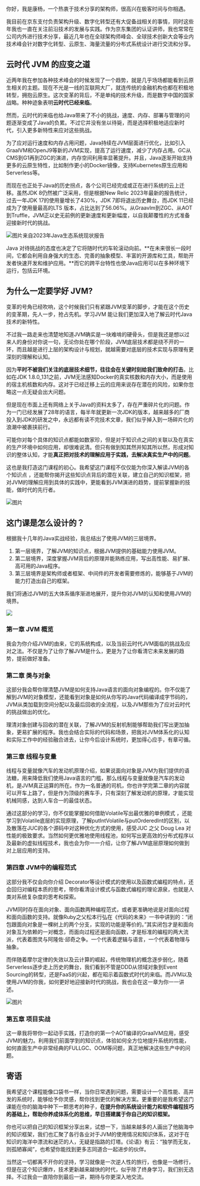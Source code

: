你好，我是康杨，一个热衷于技术分享的架构师，很高兴在极客时间与你相遇。

我目前在京东支付负责架构升级、数字化转型还有大促备战相关的事情，同时这些年我也一直在关注前沿技术的发展与实践。作为京东集团的认证讲师，我也常常在公司内外进行技术分享，最近几年也在全球架构师峰会、全球技术创新大会等业内技术峰会针对数字化转型、云原生、海量流量的分布式系统设计进行交流和分享。

## 云时代 JVM 的应变之道

近两年我在参加各种技术峰会的时候发现了一个趋势，就是几乎场场都能看到云原生相关的主题。现在不光是一线的互联网大厂，就连传统的金融机构也都在积极地转型，拥抱云原生。这次变革的背后，不是单纯的技术升级，而是数字中国的国家战略。种种迹象表明**云时代已经来临**。

然而，云时代的来临也给Java带来了不小的挑战，速度、内存、部署与管理的问题逐渐变成了Java的负累。不过它并没有坐以待毙，而是选择积极地适应新时代，引入更多新特性来应对这些挑战。

为了应对运行速度和内存占用问题，Java持续在JVM层面进行优化，比如引入GraalVM和OpenJ9等新的JVM实现，提高了运行速度，减少了内存占用。GC从CMS到G1再到ZGC的演进，内存空间利用率显著提升。并且，Java逐渐开始支持更多的云原生特性，比如制作更小的Docker镜像，支持Kubernetes原生应用和Serverless等。

而现在也正处于Java的历史拐点，各个公司已经完成或正在进行系统的云上迁移。虽然JDK 8仍然被广泛采用，但是根据New Relic 2023年最新的报告统计，过去一年JDK 17的使用量增长了430%，JDK 7即将退出历史舞台，而JDK 11已经成为了使用量最高的LTS 版本，占比达到了56.06%。从Graavlm到ZGC、从AOT到Truffle，JVM正以史无前例的更新速度和更新幅度，以自我颠覆性的方式准备迎接新时代的挑战。

![](https://static001.geekbang.org/resource/image/f9/11/f938727cf2def0a20bfd15c31yy35f11.jpg?wh=2440x1506 "图片来自2023年Java生态系统现状报告")

Java 对待挑战的态度也决定了它将随时代的车轮滚动向前。**在未来很长一段时间，它都会利用自身强大的生态、完善的抽象模型、丰富的开源库和工具，帮助开发者快速开发和维护应用。**而它的跨平台特性也使Java应用可以在多种环境下运行，包括云环境。

## 为什么一定要学好 JVM?

变革的号角已经吹响，这个时候我们只有紧跟JVM变革的脚步，才能在这个历史的变革期，先人一步，抢占先机。学习JVM 能让我们更加深入地了解云时代Java技术的新特性。

不过我一路走来也清楚地知道JVM确实是一块难啃的硬骨头，但是我还是想以过来人的身份对你说一句，无论你处在哪个阶段，JVM底层技术都是绕不开的一环，而且越是进行上层的架构设计与规划，就越需要对底层的技术实现与原理有更深刻的理解和认知。

因为**平时不被我们关注的底层技术细节，往往会在关键时刻给我们致命的打击**。比如在JDK 1.8.0\_131之前，JVM无法感知Docker的真实核数和内存大小，而是使用的宿主机核数和内存。这对于已经迁移上云的应用来说存在潜在的风险，如果你忽略这一点无疑会出大问题。

但是现在市面上还有网络上关于Java的资料太多了，存在严重碎片化的问题。作为一门已经发展了28年的语言，每半年就更新一次JDK的版本，越来越多的厂商投入到JDK的研发之中，永远都有读不完技术文章，我们似乎掉入到一场碎片化的浪潮中被裹挟前行。

可能你对每个具体的知识点都能如数家珍，但是对于知识点之间的关联以及在真实的生产环境中如何应用，却很难说清。但只有做到知其然并知其所以然，形成对知识的整体认知，才能**真正把对技术的理解应用于实践，去解决真实生产中的问题**。

这也是我打造这门课程的初心。我希望这门课程不仅仅能为你深入解读JVM的各个知识点 ，还能帮你揭开这些知识点背后的潜在关联，建立自己的知识框架，把对JVM的理解应用到具体的实践中，更能看到JVM演进的趋势，提前掌握新的技能，做时代的先行者。

![图片](https://static001.geekbang.org/resource/image/e9/35/e90cd18883fdab3db02546eeba72ef35.jpg?wh=5350x3944)

## 这门课是怎么设计的？

根据我十几年的Java实战经验，我总结出了使用JVM的三层境界。

1. 第一层境界，了解JVM的知识点，根据JVM提供的基础能力使用JVM。
2. 第二层境界，深度掌握JVM背后的原理并能熟练应用，写出高性能、易扩展、高可用的Java程序。
3. 第三层境界是架构师或者框架、中间件的开发者需要修炼的，能够基于JVM的能力打造出自己的框架。

我们将通过JVM的五大体系循序渐进地展开，提升你对JVM的认知和使用JVM的境界。

![](https://static001.geekbang.org/resource/image/bc/24/bc7129f8ed57b94d5f2yy8yy6beea824.jpg?wh=3136x2556)

### 第一章 JVM 概览

我会为你介绍JVM的由来，它的系统构成，以及当前云时代JVM面临的挑战及应对之法。不仅是为了让你了解JVM是什么，更是为了让你看清它未来发展的趋势，提前做好准备。

### 第二章 类与对象

这部分我会帮你理清楚JVM是如何支持Java语言的面向对象编程的。你不仅能了解到JVM的对象模型，还能看到对象是如何从你写的Java代码编译成字节码的，JVM从类加载到空间分配以及最后回收的全流程，以及JVM那些为了应对云时代的挑战做出的优化。

理清对象创建与回收的潜在关联，了解JVM的反射机制能够帮助我们写出更加抽象，更易扩展的程序。我也会结合实际的代码和场景，把我对JVM体系化的认知和实际工作中的经验融合进去，让你今后设计系统时，更加得心应手，有章可循。

### 第三章 线程与变量

线程与变量就像汽车的发动机原理介绍，如果说面向对象是JVM为我们提供的语法糖，用来降低我们使用Java语言的门槛，那么线程与变量就像是汽车的发动机，是JVM真正运算的所在。作为一名普通的司机，你也许学完第二章的内容就可以开车上路了，但是作为顶级的赛车手，只有深刻了解发动机的原理，才能实现机械同感，达到人车合一的最佳状态。

通过这部分的学习，你不仅能掌握如何借助Volatile写出最优雅的单例模式 ，还能学习到Volatile底层的实现原理，了解putIntVolatile与putOrderedInt的区别，以及散落在JUC的各个源码中对这种优化方式的使用，感受JUC 之父 Doug Lea 对性能的极致要求。当然如何更优雅地使用线程池，如何写出更高效的分布式程序以及最新的虚拟线程技术，我也会为你一一介绍，让你了解JVM底层原理如何做到对上层应用的支持。

### 第四章 JVM中的编程范式

这部分我不仅会向你介绍 Decorator等设计模式的使用以及函数式编程的特点，还会回归对编程本质的思考，带你看清设计模式与函数式编程的理论源泉，也就是人类对系统复杂度的思考和探索。

JVM同时存在面向对象、面向函数两种编程范式，或者更准确地说是对面向过程和面向函数的支持。就像Ruby之父松本行弘在《代码的未来》一书中讲到的：“闭包跟面向对象是一棵树上的两个分支，实现的功能是等价的。”其实闭包才是和面向对象互为依赖的一对概念，而面向过程还是面向函数，才是标准的编程的两大流派，代表着图灵与阿隆佐·邱奇之争。一个代表着逻辑与语言，一个代表着物理与抽象。

而伴随着摩尔定律的失效以及云计算的崛起，传统物理机的概念逐步弱化，随着Serverless逐步走上历史的舞台，我们看到不管是DDD从领域对象到Event Sourcing的转型，还是FaaS的兴起，都在昭示着函数式时代的来临。而JVM以及使用JVM的你我，如何更好地迎接新时代的挑战，我也会在这一章为你一一讲述。

![图片](https://static001.geekbang.org/resource/image/18/54/18f1f07ca768710baa165ab9419yy854.png?wh=1920x1066)

### 第五章 项目实战

这一章我将带你一起动手实践，打造你的第一个AOT编译的GraalVM应用，感受JVM的魅力。利用我们前面学到的知识点，体验如何全方位地提升系统的性能，如何直面生产中非常经典的FULLGC、OOM等问题，真正地解决这些生产中的问题。

## 寄语

我希望这个课程能像口袋书一样，当你日常遇到问题，需要设计一个高性能、高并发的系统时，能够给予你灵感，帮你找到更优的解决方案。更重要的是我希望这门课能在你的脑海中种下一颗思考的种子，**在提升你的系统设计能力和软件编程技巧的基础上，帮助你养成体系化的思维，早日搭建属于你自己的知识框架。**

你也可以把自己的知识框架分享出来，试想一下，当越来越多的人画出了他脑海中的知识框架，我们也汇聚了各行各业对于JVM的使用情况和知识体系，这对于在知识的海洋中漂流和迷茫的人，无疑是指路的灯塔。《论语》有云：“独学而无友，则孤陋寡闻”，也希望你能找到更多志同道合一起进步的伙伴。

当然这一切都离不开你的坚持，学习就像是一次逆人性的旅行，也像是一场修行，但是在这个知识爆炸，技术更新越来越快的时代，似乎除了终身学习，我们别无选择。不过我会一直陪你到最后一讲，期待与你更深入地交流。